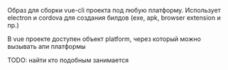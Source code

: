Образ для сборки vue-cli проекта под любую платформу.
Использует electron и cordova для создания билдов (exe, apk, browser extension и пр.)

В vue проекте доступен объект platform, через который можно вызывать апи платформы


TODO: найти кто подобным занимается